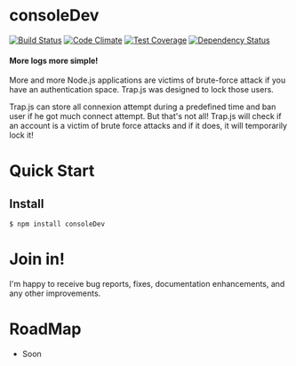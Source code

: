 # consoleDev

[![Build Status](https://travis-ci.org/Dhumez-Sebastien/trap.js.svg?branch=master)](https://travis-ci.org/Dhumez-Sebastien/trap.js)
[![Code Climate](https://codeclimate.com/github/Dhumez-Sebastien/trap.js/badges/gpa.svg)](https://codeclimate.com/github/Dhumez-Sebastien/trap.js)
[![Test Coverage](https://codeclimate.com/github/Dhumez-Sebastien/trap.js/badges/coverage.svg)](https://codeclimate.com/github/Dhumez-Sebastien/trap.js/coverage)
[![Dependency Status](https://david-dm.org/Dhumez-Sebastien/trap.js.svg)](https://david-dm.org/Dhumez-Sebastien/trap.js)

#### More logs more simple!

More and more Node.js applications are victims of brute-force attack if you have an authentication space. Trap.js was designed to lock those users.

Trap.js can store all connexion attempt during a predefined time and ban user if he got much connect attempt. But that's not all! Trap.js will 
check if an account is a victim of brute force attacks and if it does, it will temporarily lock it!

# Quick Start

## Install
```shell
$ npm install consoleDev
```
# Join in!

I'm happy to receive bug reports, fixes, documentation enhancements, and any other improvements.

# RoadMap

* Soon